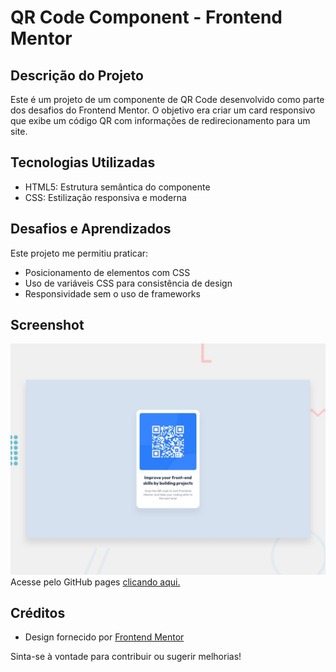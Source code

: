 
# QR Code Component - Frontend Mentor

## Descrição do Projeto

Este é um projeto de um componente de QR Code desenvolvido como parte dos desafios do Frontend Mentor. O objetivo era criar um card responsivo que exibe um código QR com informações de redirecionamento para um site.

## Tecnologias Utilizadas

- HTML5: Estrutura semântica do componente
- CSS: Estilização responsiva e moderna


## Desafios e Aprendizados

Este projeto me permitiu praticar:
- Posicionamento de elementos com CSS
- Uso de variáveis CSS para consistência de design
- Responsividade sem o uso de frameworks

## Screenshot
<img src="preview.jpg" alt="screenshot">
Acesse pelo GitHub pages <a href="https://samuelc-abreu.github.io/QR-Code-Component-Frontend-Mentor/">clicando aqui.</a>

## Créditos

- Design fornecido por [Frontend Mentor](https://www.frontendmentor.io)


Sinta-se à vontade para contribuir ou sugerir melhorias!